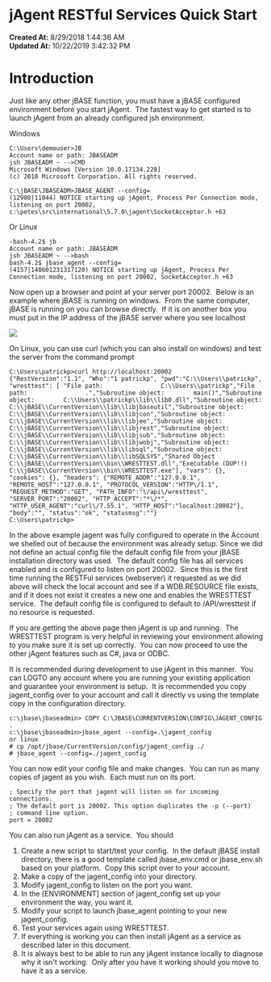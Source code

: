 # jAgent RESTful Services Quick Start

**Created At:** 8/29/2018 1:44:36 AM  
**Updated At:** 10/22/2019 3:42:32 PM  


# Introduction

Just like any other jBASE function, you must have a jBASE configured environment before you start jAgent.  The fastest way to get started is to launch jAgent from an already configured jsh environment.

Windows

```
C:\Users\demouser>JB
Account name or path: JBASEADM
jsh JBASEADM ~ -->CMD
Microsoft Windows [Version 10.0.17134.228]
(c) 2018 Microsoft Corporation. All rights reserved.

C:\jBASE\JBASEADM>JBASE_AGENT --config=
(12980|11044) NOTICE starting up jAgent, Process Per Connection mode, listening on port 20002, c:\petes\src\international\5.7.0\jagent\SocketAcceptor.h +63
```

Or Linux

```
-bash-4.2$ jb
Account name or path: JBASEADM
jsh JBASEADM ~ -->bash
bash-4.2$ jbase_agent --config=
(4157|140601231317120) NOTICE starting up jAgent, Process Per Connection mode, listening on port 20002, SocketAcceptor.h +63
```

Now open up a browser and point at your server port 20002.  Below is an example where jBASE is running on windows.  From the same computer, jBASE is running on you can browse directly.  If it is on another box you must put in the IP address of the jBASE server where you see localhost

![](https://static.helpjuice.com/helpjuice_production/uploads/upload/image/3397/direct/1535132303031-1535132303031.jpg)

On Linux, you can use curl (which you can also install on windows) and test the server from the command prompt

```
C:\Users\patrickp>curl http://localhost:20002
{"RestVersion":"1.1", "Who":"1 patrickp", "pwd":"C:\\Users\\patrickp", "wresttest": [ "File path:                C:\\Users\\patrickp","File path:                .","Subroutine object:        main()","Subroutine object:        C:\\Users\\patrickp\\lib\\lib0.dll","Subroutine object:        C:\\jBASE\\CurrentVersion\\lib\\libjbaseutil","Subroutine object:        C:\\jBASE\\CurrentVersion\\lib\\libjcon","Subroutine object:        C:\\jBASE\\CurrentVersion\\lib\\libjee","Subroutine object:        C:\\jBASE\\CurrentVersion\\lib\\libjrest","Subroutine object:        C:\\jBASE\\CurrentVersion\\lib\\libjsub","Subroutine object:        C:\\jBASE\\CurrentVersion\\lib\\libjwobj","Subroutine object:        C:\\jBASE\\CurrentVersion\\lib\\libsql","Subroutine object:        C:\\jBASE\\CurrentVersion\\lib\\libSQLSYS","Shared Object             C:\\jBASE\\CurrentVersion\\bin\\WRESTTEST.dll","Executable (DUP!!)        C:\\jBASE\\CurrentVersion\\bin\\WRESTTEST.exe"], "vars": {}, "cookies": {}, "headers": {"REMOTE_ADDR":"127.0.0.1", "REMOTE_HOST":"127.0.0.1", "PROTOCOL_VERSION":"HTTP\/1.1", "REQUEST_METHOD":"GET", "PATH_INFO":"\/api\/wresttest", "SERVER_PORT":"20002", "HTTP_ACCEPT":"*\/*", "HTTP_USER_AGENT":"curl\/7.55.1", "HTTP_HOST":"localhost:20002"}, "body":"", "status":"ok", "statusmsg":""}
C:\Users\patrickp>
```

In the above example jagent was fully configured to operate in the Account we shelled out of because the environment was already setup. Since we did not define an actual config file the default config file from your jBASE installation directory was used.  The default config file has all services enabled and is configured to listen on port 20002.  Since this is the first time running the RESTFul services (webserver) it requested as we did above will check the local account and see if a WDB.RESOURCE file exists, and if it does not exist it creates a new one and enables the WRESTTEST service.  The default config file is configured to default to /API/wresttest if no resource is requested.

If you are getting the above page then jAgent is up and running.  The WRESTTEST program is very helpful in reviewing your environment allowing to you make sure it is set up correctly.  You can now proceed to use the other jAgent features such as C#, java or ODBC.

It is recommended during development to use jAgent in this manner.  You can LOGTO any account where you are running your existing application and guarantee your environment is setup.  It is recommended you copy jagent\_config over to your account and call it directly vs using the template copy in the configuration directory.

```
c:\jbase\jbaseadmin> COPY C:\JBASE\CURRENTVERSION\CONFIG\JAGENT_CONFIG .
c:\jbase\jbaseadmin>jbase_agent --config=.\jagent_config  
or linux
# cp /opt/jbase/CurrentVersion/config/jagent_config ./
# jbase_agent --config=./jagent_config
```

You can now edit your config file and make changes.  You can run as many copies of jagent as you wish.  Each must run on its port.

```
; Specify the port that jagent will listen on for incoming connections.
; The default port is 20002. This option duplicates the -p (--port)
; command line option.
port = 20002
```

You can also run jAgent as a service.  You should

1. Create a new script to start/test your config.  In the default jBASE install directory, there is a good template called jbase\_env.cmd or jbase\_env.sh based on your platform.  Copy this script over to your account.
2. Make a copy of the jagent\_config into your directory.
3. Modify jagent\_config to listen on the port you want.
4. In the [ENVIRONMENT] section of jagent\_config set up your environment the way, you want it.
5. Modify your script to launch jbase\_agent pointing to your new jagent\_config.
6. Test your services again using WRESTTEST.
7. If everything is working you can then install jAgent as a service as described later in this document.
8. It is always best to be able to run any jAgent instance locally to diagnose why it isn't working.  Only after you have it working should you move to have it as a service.





